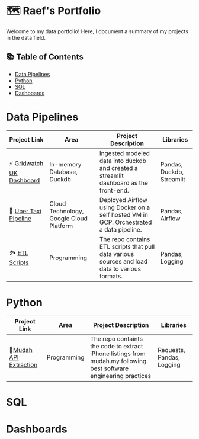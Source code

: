 # 🗺 Raef's Portfolio

Welcome to my data portfolio! Here, I document a summary of my projects in the data field. 

## 📚 Table of Contents
- [Data Pipelines](#data-pipelines)
- [Python](#python)
- [SQL](#sql)
- [Dashboards](#dashboards)

# Data Pipelines

| Project Link | Area | Project Description | Libraries |    
|---|---|---|---|
|⚡️ [Gridwatch UK Dashboard](https://github.com/raefaidid/gridwatch_uk/blob/main/README.md#technologies) | In-memory Database, Duckdb | Ingested modeled data into duckdb and created a streamlit dashboard as the front-end. | Pandas, Duckdb, Streamlit
|🚕 [Uber Taxi Pipeline](https://github.com/raefaidid/uber-pipeline-project) | Cloud Technology, Google Cloud Platform | Deployed Airflow using Docker on a self hosted VM in GCP. Orchestrated a data pipeline. | Pandas, Airflow
|🏞️ [ETL Scripts](https://github.com/raefaidid/basic-etl/tree/main) | Programming | The repo contains ETL scripts that pull data various sources and load data to various formats.| Pandas, Logging

# Python

| Project Link | Area | Project Description | Libraries |    
|---|---|---|---|
|📱[Mudah API Extraction](https://github.com/raefaidid/iPhone-Pro-Listings-Mudah-MY)|Programming | The repo containts the code to extract iPhone listings from mudah.my following best software engineering practices| Requests, Pandas, Logging |


# SQL

# Dashboards

